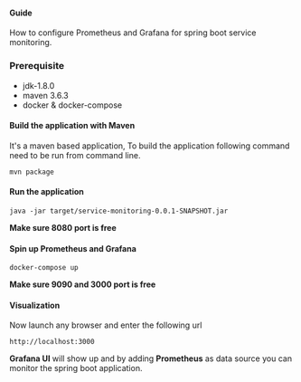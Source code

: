 #### Guide
How to configure Prometheus and Grafana for spring boot service monitoring. 


### Prerequisite
* jdk-1.8.0
* maven 3.6.3
* docker & docker-compose

#### Build the application with Maven
It's a maven based application, To build the application following command need to be run from command line.

```
mvn package
```

#### Run the application

```aidl
java -jar target/service-monitoring-0.0.1-SNAPSHOT.jar
```
**Make sure 8080 port is free**
#### Spin up Prometheus and Grafana

```
docker-compose up 
```


**Make sure 9090 and 3000 port is free**

#### Visualization
Now launch any browser and enter the following url

```
http://localhost:3000
```
**Grafana UI** will show up and by adding **Prometheus** as data source you can monitor the spring boot application.
